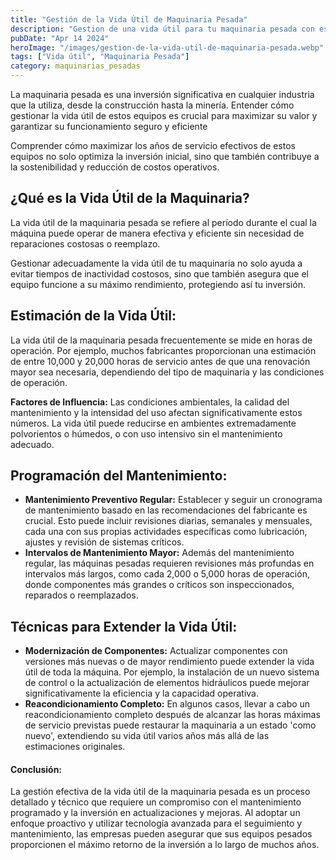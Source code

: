 ```yaml
---
title: "Gestión de la Vida Útil de Maquinaria Pesada"
description: "Gestion de una vida útil para tu maquinaria pesada con estrategias efectivas de mantenimiento y renovación."
pubDate: "Apr 14 2024"
heroImage: "/images/gestion-de-la-vida-util-de-maquinaria-pesada.webp"
tags: ["Vida útil", "Maquinaria Pesada"]
category: maquinarias_pesadas
---
```


La maquinaria pesada es una inversión significativa en cualquier industria que la utiliza, desde la construcción hasta la minería. Entender cómo gestionar la vida útil de estos equipos es crucial para maximizar su valor y garantizar su funcionamiento seguro y eficiente

Comprender cómo maximizar los años de servicio efectivos de estos equipos no solo optimiza la inversión inicial, sino que también contribuye a la sostenibilidad y reducción de costos operativos.

## ¿Qué es la Vida Útil de la Maquinaria?

La vida útil de la maquinaria pesada se refiere al período durante el cual la máquina puede operar de manera efectiva y eficiente sin necesidad de reparaciones costosas o reemplazo.

Gestionar adecuadamente la vida útil de tu maquinaria no solo ayuda a evitar tiempos de inactividad costosos, sino que también asegura que el equipo funcione a su máximo rendimiento, protegiendo así tu inversión.

## Estimación de la Vida Útil:

La vida útil de la maquinaria pesada frecuentemente se mide en horas de operación. Por ejemplo, muchos fabricantes proporcionan una estimación de entre 10,000 y 20,000 horas de servicio antes de que una renovación mayor sea necesaria, dependiendo del tipo de maquinaria y las condiciones de operación.

**Factores de Influencia:** Las condiciones ambientales, la calidad del mantenimiento y la intensidad del uso afectan significativamente estos números. La vida útil puede reducirse en ambientes extremadamente polvorientos o húmedos, o con uso intensivo sin el mantenimiento adecuado.

## Programación del Mantenimiento:

- **Mantenimiento Preventivo Regular:** Establecer y seguir un cronograma de mantenimiento basado en las recomendaciones del fabricante es crucial. Esto puede incluir revisiones diarias, semanales y mensuales, cada una con sus propias actividades específicas como lubricación, ajustes y revisión de sistemas críticos.
- **Intervalos de Mantenimiento Mayor:** Además del mantenimiento regular, las máquinas pesadas requieren revisiones más profundas en intervalos más largos, como cada 2,000 o 5,000 horas de operación, donde componentes más grandes o críticos son inspeccionados, reparados o reemplazados.

## Técnicas para Extender la Vida Útil:

- **Modernización de Componentes:** Actualizar componentes con versiones más nuevas o de mayor rendimiento puede extender la vida útil de toda la máquina. Por ejemplo, la instalación de un nuevo sistema de control o la actualización de elementos hidráulicos puede mejorar significativamente la eficiencia y la capacidad operativa.
- **Reacondicionamiento Completo:** En algunos casos, llevar a cabo un reacondicionamiento completo después de alcanzar las horas máximas de servicio previstas puede restaurar la maquinaria a un estado 'como nuevo', extendiendo su vida útil varios años más allá de las estimaciones originales.

#### Conclusión:

La gestión efectiva de la vida útil de la maquinaria pesada es un proceso detallado y técnico que requiere un compromiso con el mantenimiento programado y la inversión en actualizaciones y mejoras. Al adoptar un enfoque proactivo y utilizar tecnología avanzada para el seguimiento y mantenimiento, las empresas pueden asegurar que sus equipos pesados proporcionen el máximo retorno de la inversión a lo largo de muchos años.
